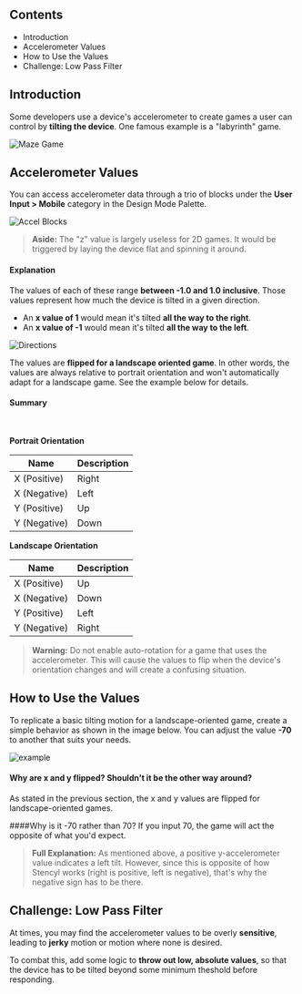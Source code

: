 ## Contents

* Introduction
* Accelerometer Values
* How to Use the Values
* Challenge: Low Pass Filter
 
 
## Introduction

Some developers use a device's accelerometer to create games a user can control by **tilting the device**. One famous example is a "labyrinth" game.

![Maze Game](https://static.stencyl.com/help/images/accel/image03.gif)


## Accelerometer Values

You can access accelerometer data through a trio of blocks under the **User Input > Mobile** category in the Design Mode Palette.

![Accel Blocks](https://static.stencyl.com/help/images/accel/image04.png)

> **Aside:** The "z" value is largely useless for 2D games. It would be triggered by laying the device flat and spinning it around.

#### Explanation

The values of each of these range **between -1.0 and 1.0 inclusive**. Those values represent how much the device is tilted in a given direction.

* An **x value of 1** would mean it's tilted **all the way to the right**. 
* An **x value of -1** would mean it's tilted **all the way to the left**.

![Directions](https://static.stencyl.com/help/images/accel-1.png)

The values are **flipped for a landscape oriented game**. In other words, the values are always relative to portrait orientation and won't automatically adapt for a landscape game. See the example below for details.

#### Summary

<br/>

**Portrait Orientation**

Name | Description
--- | ---
X (Positive) | Right
X (Negative) | Left
Y (Positive) | Up
Y (Negative) | Down

**Landscape Orientation**

Name | Description
--- | ---
X (Positive) | Up
X (Negative) | Down
Y (Positive) | Left
Y (Negative) | Right

> **Warning:** Do not enable auto-rotation for a game that uses the accelerometer. This will cause the values to flip when the device's orientation changes and will create a confusing situation.


## How to Use the Values

To replicate a basic tilting motion for a landscape-oriented game, create a simple behavior as shown in the image below. You can adjust the value **-70** to another that suits your needs.

![example](https://static.stencyl.com/help/images/accel/image02.png)

#### Why are x and y flipped? Shouldn't it be the other way around?
As stated in the previous section, the x and y values are flipped for landscape-oriented games.

####Why is it -70 rather than 70?
If you input 70, the game will act the opposite of what you'd expect. 

> **Full Explanation:** As mentioned above, a positive y-accelerometer value indicates a left tilt. However, since this is opposite of how Stencyl works (right is positive, left is negative), that's why the negative sign has to be there.


## Challenge: Low Pass Filter

At times, you may find the accelerometer values to be overly **sensitive**, leading to **jerky** motion or motion where none is desired.

To combat this, add some logic to **throw out low, absolute values**, so that the device has to be tilted beyond some minimum theshold before responding.
